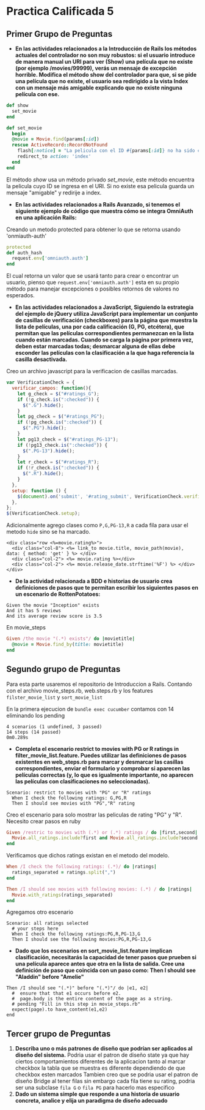 # Practica Calificada 5

## Primer Grupo de Preguntas

- **En las actividades relacionados a la Introducción de Rails los métodos actuales del controlador no son muy robustos: si el usuario introduce de manera manual un URI para ver (Show) una película que no existe (por ejemplo /movies/99999), verás un mensaje de excepción horrible. Modifica el método show del controlador para que, si se pide una película que no existe, el usuario sea redirigido a la vista Index con un mensaje más amigable explicando que no existe ninguna película con ese.**

```ruby
def show
  set_movie
end

def set_movie
  begin
  @movie = Movie.find(params[:id])
  rescue ActiveRecord::RecordNotFound
    flash[:notice] = "La pelicula con el ID #{params[:id]} no ha sido creado"
    redirect_to action: 'index' 
  end
end
```

El método *show* usa un método privado *set_movie*, este método encuentra la pelicula cuyo ID se ingresa en el URI. Si no existe esa pelicula guarda un mensaje "amigable" y redirije a index.

- **En las actividades relacionados a Rails Avanzado, si tenemos el siguiente ejemplo de código que muestra cómo se integra OmniAuth en una aplicación Rails:**

Creando un metodo protected para obtener lo que se retorna usando 'onmiauth-auth'

```ruby
protected 
def auth_hash
  request.env['omniauth.auth']
end	
```
El cual retorna un valor que se usará tanto para crear o encontrar un usuario, pienso que `request.env['omniauth.auth']` esta en su propio método para manejar excepciones o posibles retornos de valores no esperados.

- **En las actividades relacionados a JavaScript, Siguiendo la estrategia del ejemplo de jQuery utiliza JavaScript para implementar un conjunto de casillas de verificación (checkboxes) para la página que muestra la lista de películas, una por cada calificación (G, PG, etcétera), que permitan que las películas correspondientes permanezcan en la lista cuando están marcadas. Cuando se carga la página por primera vez, deben estar marcadas todas; desmarcar alguna de ellas debe esconder las películas con la clasificación a la que haga referencia la casilla desactivada.**

Creo un archivo javascript para la verificacion de casillas marcadas.

```javascript
var VerificationCheck = {
  verificar_campos: function(){
    let g_check = $("#ratings_G");
    if (!g_check.is(":checked")) {
      $(".G").hide();
    }
    let pg_check = $("#ratings_PG");
    if (!pg_check.is(":checked")) {
      $(".PG").hide();
    }
    let pg13_check = $("#ratings_PG-13");
    if (!pg13_check.is(":checked")) {
      $(".PG-13").hide();
    }
    let r_check = $("#ratings_R");
    if (!r_check.is(":checked")) {
      $(".R").hide();
    }
  },
  setup: function () {
    $(document).on('submit', '#rating_submit', VerificationCheck.verificar_campos);
  },
};
$(VerificationCheck.setup);

```
Adicionalmente agrego clases como `P,G,PG-13,R` a cada fila para usar el metodo `hide` sino se ha marcado.

```
<div class="row <%=movie.rating%>">
  <div class="col-8"> <%= link_to movie.title, movie_path(movie), data: { method: 'get' } %> </div>
  <div class="col-2"> <%= movie.rating %></div>
  <div class="col-2"> <%= movie.release_date.strftime('%F') %> </div>
</div>
```

- **De la actividad relacionada a BDD e historias de usuario crea definiciones de pasos que te permitan escribir los siguientes pasos en un escenario de RottenPotatoes:**

```
Given the movie "Inception" exists
And it has 5 reviews
And its average review score is 3.5
```

En movie_steps 
```ruby
Given /the movie "(.*) exists"/ do |movietitle|
  @movie = Movie.find_by(title: movietitle)
end
```

## Segundo grupo de Preguntas

Para esta parte usaremos el repositorio de Introduccion a Rails. Contando con el archivo movie_steps.rb, web.steps.rb y los features `filster_movie_list` y `sort_movie_list`

En la primera ejecucion de `bundle exec cucumber` contamos con 14 eliminando los pending

```
4 scenarios (1 undefined, 3 passed)
14 steps (14 passed)
0m0.289s
```

- **Completa el escenario restrict to movies with PG or R ratings in filter_movie_list.feature. Puedes utilizar las definiciones de pasos existentes en web_steps.rb para marcar y desmarcar las casillas correspondientes, enviar el formulario y comprobar si aparecen las películas correctas (y, lo que es igualmente importante, no aparecen las películas con clasificaciones no seleccionadas).**

```
Scenario: restrict to movies with "PG" or "R" ratings
  When I check the following ratings: G,PG,R  
  Then I should see movies with "PG","R" rating
```
Creo el escenario para solo mostrar las peliculas de rating "PG" y "R". Necesito crear pasos en ruby

```ruby
Given /restric to movies with (.*) or (.*) ratings / do |first,second|
  Movie.all_ratings.include?first and Movie.all_ratings.include?second
end
```
Verificamos que dichos ratings existan en el metodo del modelo.
```ruby
When /I check the following ratings: (.*)/ do |ratings|
  ratings_separated = ratings.split(",")
end

Then /I should see movies with following movies: (.*) / do |ratings|
  Movie.with_ratings(ratings_separated)
end 
```
Agregamos otro escenario

```
Scenario: all ratings selected
  # your steps here
  When I check the following ratings:PG,R,PG-13,G
  Then I should see the following movies:PG,R,PG-13,G
```

- **Dado que los escenarios en sort_movie_list.feature implican clasificación, necesitarás la capacidad de tener pasos que prueben si una película aparece antes que otra en la lista de salida. Cree una definición de paso que coincida con un paso como:  Then I should see "Aladdin" before "Amelie"** 

```
Then /I should see "(.*)" before "(.*)"/ do |e1, e2|
  #  ensure that that e1 occurs before e2.
  #  page.body is the entire content of the page as a string.
  # pending "Fill in this step in movie_steps.rb"
  expect(page).to have_content(e1,e2)  
end
```
## Tercer grupo de Preguntas

1. **Describa uno o más patrones de diseño que podrían ser aplicados al diseño del sistema.**
   Podria usar el patron de diseño state ya que hay ciertos comportamientos diferentes de la aplicacion tanto al marcar checkbox la tabla que se muestra es diferente dependiendo de que checkbox esten marcados
   Tambien creo que se podria usar el patron de diseño Bridge al tener filas sin embargo cada fila tiene su rating, podria ser una subclase `fila G` o `fila PG` para hacerlo mas especifico
2. **Dado un sistema simple que responde a una historia de usuario concreta, analice y elija un paradigma de diseño adecuado**
  